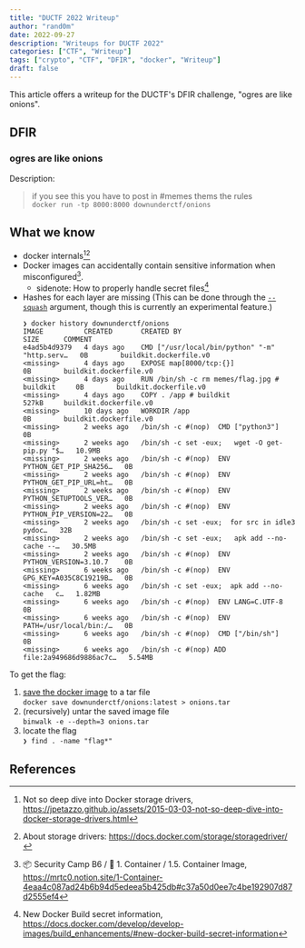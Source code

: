 ```yaml
---
title: "DUCTF 2022 Writeup"
author: "rand0m"
date: 2022-09-27
description: "Writeups for DUCTF 2022"
categories: ["CTF", "Writeup"]
tags: ["crypto", "CTF", "DFIR", "docker", "Writeup"]
draft: false
---
```


This article offers a writeup for the DUCTF's DFIR challenge, "ogres are like onions".

<!--more-->

## DFIR
### ogres are like onions

Description:  
> if you see this you have to post in #memes thems the rules  
> `docker run -tp 8000:8000 downunderctf/onions`


## What we know
- docker internals[^1][^2]  
- Docker images can accidentally contain sensitive information when misconfigured[^4].
    - sidenote: How to properly handle secret files[^3]
- Hashes for each layer are missing (This can be done through the [`--squash`](https://docs.docker.com/engine/reference/commandline/build/#squash-an-images-layers---squash-experimental) argument, though this is currently an experimental feature.)
    ```
    ❯ docker history downunderctf/onions
    IMAGE          CREATED       CREATED BY                                      SIZE      COMMENT
    e4ad5b4d9379   4 days ago    CMD ["/usr/local/bin/python" "-m" "http.serv…   0B        buildkit.dockerfile.v0
    <missing>      4 days ago    EXPOSE map[8000/tcp:{}]                         0B        buildkit.dockerfile.v0
    <missing>      4 days ago    RUN /bin/sh -c rm memes/flag.jpg # buildkit     0B        buildkit.dockerfile.v0
    <missing>      4 days ago    COPY . /app # buildkit                          527kB     buildkit.dockerfile.v0
    <missing>      10 days ago   WORKDIR /app                                    0B        buildkit.dockerfile.v0
    <missing>      2 weeks ago   /bin/sh -c #(nop)  CMD ["python3"]              0B
    <missing>      2 weeks ago   /bin/sh -c set -eux;   wget -O get-pip.py "$…   10.9MB
    <missing>      2 weeks ago   /bin/sh -c #(nop)  ENV PYTHON_GET_PIP_SHA256…   0B
    <missing>      2 weeks ago   /bin/sh -c #(nop)  ENV PYTHON_GET_PIP_URL=ht…   0B
    <missing>      2 weeks ago   /bin/sh -c #(nop)  ENV PYTHON_SETUPTOOLS_VER…   0B
    <missing>      2 weeks ago   /bin/sh -c #(nop)  ENV PYTHON_PIP_VERSION=22…   0B
    <missing>      2 weeks ago   /bin/sh -c set -eux;  for src in idle3 pydoc…   32B
    <missing>      2 weeks ago   /bin/sh -c set -eux;   apk add --no-cache --…   30.5MB
    <missing>      2 weeks ago   /bin/sh -c #(nop)  ENV PYTHON_VERSION=3.10.7    0B
    <missing>      6 weeks ago   /bin/sh -c #(nop)  ENV GPG_KEY=A035C8C19219B…   0B
    <missing>      6 weeks ago   /bin/sh -c set -eux;  apk add --no-cache   c…   1.82MB
    <missing>      6 weeks ago   /bin/sh -c #(nop)  ENV LANG=C.UTF-8             0B
    <missing>      6 weeks ago   /bin/sh -c #(nop)  ENV PATH=/usr/local/bin:/…   0B
    <missing>      6 weeks ago   /bin/sh -c #(nop)  CMD ["/bin/sh"]              0B
    <missing>      6 weeks ago   /bin/sh -c #(nop) ADD file:2a949686d9886ac7c…   5.54MB
    ```

To get the flag:  
1. [save the docker image](https://docs.docker.com/engine/reference/commandline/save/) to a tar file  
  `docker save downunderctf/onions:latest > onions.tar`
2. (recursively) untar the saved image file  
  `binwalk -e --depth=3 onions.tar`
3. locate the flag  
  `❯ find . -name "flag*"`


## References
[^1]: Not so deep dive into Docker storage drivers, https://jpetazzo.github.io/assets/2015-03-03-not-so-deep-dive-into-docker-storage-drivers.html 
[^2]: About storage drivers: https://docs.docker.com/storage/storagedriver/
[^3]: New Docker Build secret information, https://docs.docker.com/develop/develop-images/build_enhancements/#new-docker-build-secret-information
[^4]: 📦 Security Camp B6 / 🔨 1. Container / 1.5. Container Image, https://mrtc0.notion.site/1-Container-4eaa4c087ad24b6b94d5edeea5b425db#c37a50d0ee7c4be192907d87d2555ef4
